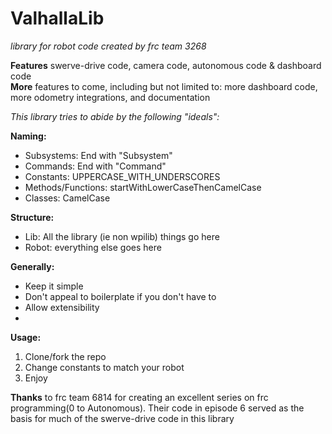 # ValhallaLib

*library for robot code created by frc team 3268*

**Features** swerve-drive code, camera code, autonomous code & dashboard code    
**More** features to come, including but not limited to: more dashboard code, more odometry integrations, and documentation

*This library tries to abide by the following "ideals":*

**Naming:**
- Subsystems: End with "Subsystem"
- Commands: End with "Command"
- Constants: UPPERCASE_WITH_UNDERSCORES
- Methods/Functions: startWithLowerCaseThenCamelCase
- Classes: CamelCase

**Structure:**
- Lib: All the library (ie non wpilib) things go here
- Robot: everything else goes here

**Generally:**
- Keep it simple
- Don't appeal to boilerplate if you don't have to
- Allow extensibility
- 


**Usage:**
1. Clone/fork the repo
2. Change constants to match your robot
3. Enjoy


**Thanks** to frc team 6814 for creating an excellent series on frc programming(0 to Autonomous). Their code in episode 6 served as the basis for much of the swerve-drive code in this library


